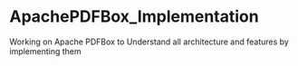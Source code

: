# ApachePDFBox_Implementation
 Working on Apache PDFBox to Understand all architecture and features by implementing them

